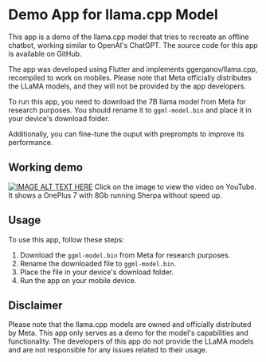 # Demo App for llama.cpp Model
This app is a demo of the llama.cpp model that tries to recreate an offline chatbot, working similar to OpenAI's ChatGPT. The source code for this app is available on GitHub.

The app was developed using Flutter and implements ggerganov/llama.cpp, recompiled to work on mobiles. Please note that Meta officially distributes the LLaMA models, and they will not be provided by the app developers.

To run this app, you need to download the 7B llama model from Meta for research purposes. You should rename it to `ggml-model.bin` and place it in your device's download folder.

Additionally, you can fine-tune the ouput with preprompts to improve its performance.

## Working demo
[![IMAGE ALT TEXT HERE](https://img.youtube.com/vi/jdw7oABjTeQ/0.jpg)](https://www.youtube.com/watch?v=jdw7oABjTeQ)
Click on the image to view the video on YouTube.
It shows a OnePlus 7 with 8Gb running Sherpa without speed up.

## Usage
To use this app, follow these steps:

1. Download the `ggml-model.bin` from Meta for research purposes.
2. Rename the downloaded file to `ggml-model.bin`.
3. Place the file in your device's download folder.
4. Run the app on your mobile device.

## Disclaimer
Please note that the llama.cpp models are owned and officially distributed by Meta. This app only serves as a demo for the model's capabilities and functionality. The developers of this app do not provide the LLaMA models and are not responsible for any issues related to their usage.



